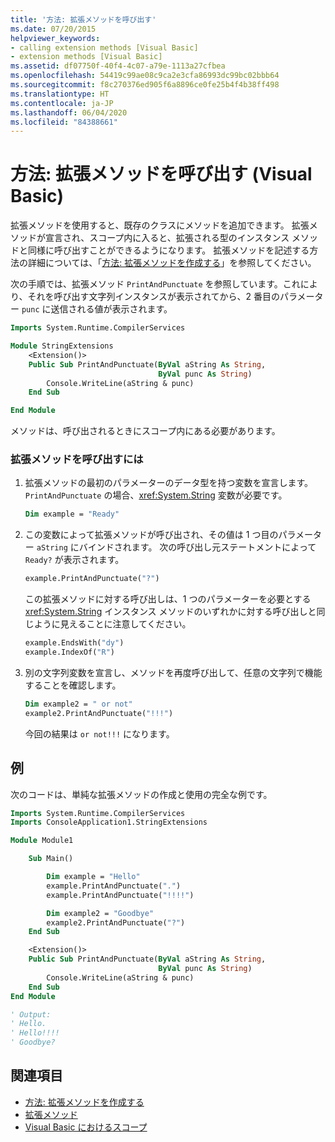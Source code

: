 ```yaml
---
title: '方法: 拡張メソッドを呼び出す'
ms.date: 07/20/2015
helpviewer_keywords:
- calling extension methods [Visual Basic]
- extension methods [Visual Basic]
ms.assetid: df07750f-40f4-4c07-a79e-1113a27cfbea
ms.openlocfilehash: 54419c99ae08c9ca2e3cfa86993dc99bc02bbb64
ms.sourcegitcommit: f8c270376ed905f6a8896ce0fe25b4f4b38ff498
ms.translationtype: HT
ms.contentlocale: ja-JP
ms.lasthandoff: 06/04/2020
ms.locfileid: "84388661"
---
```

# <a name="how-to-call-an-extension-method-visual-basic"></a>方法: 拡張メソッドを呼び出す (Visual Basic)

拡張メソッドを使用すると、既存のクラスにメソッドを追加できます。 拡張メソッドが宣言され、スコープ内に入ると、拡張される型のインスタンス メソッドと同様に呼び出すことができるようになります。 拡張メソッドを記述する方法の詳細については、「[方法: 拡張メソッドを作成する](./how-to-write-an-extension-method.md)」を参照してください。

 次の手順では、拡張メソッド `PrintAndPunctuate` を参照しています。これにより、それを呼び出す文字列インスタンスが表示されてから、2 番目のパラメーター `punc` に送信される値が表示されます。

```vb
Imports System.Runtime.CompilerServices

Module StringExtensions
    <Extension()>
    Public Sub PrintAndPunctuate(ByVal aString As String,
                                 ByVal punc As String)
        Console.WriteLine(aString & punc)
    End Sub

End Module
```

メソッドは、呼び出されるときにスコープ内にある必要があります。

### <a name="to-call-an-extension-method"></a>拡張メソッドを呼び出すには

1. 拡張メソッドの最初のパラメーターのデータ型を持つ変数を宣言します。 `PrintAndPunctuate` の場合、<xref:System.String> 変数が必要です。

    ```vb
    Dim example = "Ready"
    ```

2. この変数によって拡張メソッドが呼び出され、その値は 1 つ目のパラメーター `aString` にバインドされます。 次の呼び出し元ステートメントによって `Ready?` が表示されます。

    ```vb
    example.PrintAndPunctuate("?")
    ```

     この拡張メソッドに対する呼び出しは、1 つのパラメーターを必要とする <xref:System.String> インスタンス メソッドのいずれかに対する呼び出しと同じように見えることに注意してください。

    ```vb
    example.EndsWith("dy")
    example.IndexOf("R")
    ```

3. 別の文字列変数を宣言し、メソッドを再度呼び出して、任意の文字列で機能することを確認します。

    ```vb
    Dim example2 = " or not"
    example2.PrintAndPunctuate("!!!")
    ```

     今回の結果は `or not!!!` になります。

## <a name="example"></a>例
 次のコードは、単純な拡張メソッドの作成と使用の完全な例です。

```vb
Imports System.Runtime.CompilerServices
Imports ConsoleApplication1.StringExtensions

Module Module1

    Sub Main()

        Dim example = "Hello"
        example.PrintAndPunctuate(".")
        example.PrintAndPunctuate("!!!!")

        Dim example2 = "Goodbye"
        example2.PrintAndPunctuate("?")
    End Sub

    <Extension()>
    Public Sub PrintAndPunctuate(ByVal aString As String,
                                 ByVal punc As String)
        Console.WriteLine(aString & punc)
    End Sub
End Module

' Output:
' Hello.
' Hello!!!!
' Goodbye?
```

## <a name="see-also"></a>関連項目

- [方法: 拡張メソッドを作成する](./how-to-write-an-extension-method.md)
- [拡張メソッド](./extension-methods.md)
- [Visual Basic におけるスコープ](../declared-elements/scope.md)
